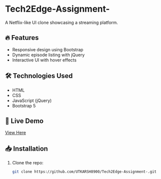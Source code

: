 ﻿# Tech2Edge-Assignment-
A Netflix-like UI clone showcasing a streaming platform.

## 🔥 Features
- Responsive design using Bootstrap
- Dynamic episode listing with jQuery
- Interactive UI with hover effects

## 🛠️ Technologies Used
- HTML
- CSS
- JavaScript (jQuery)
- Bootstrap 5

## 🚀 Live Demo
[View Here](https://utkarsh8900.github.io/Tech2Edge-Assignment-/)

## 📥 Installation
1. Clone the repo:
   ```sh
   git clone https://github.com/UTKARSH8900/Tech2Edge-Assignment-.git
